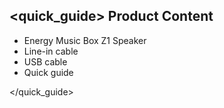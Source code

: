 ## <quick_guide> Product Content

* Energy Music Box Z1 Speaker
* Line-in cable
* USB cable
* Quick guide

</quick_guide>
